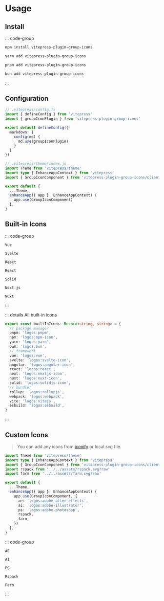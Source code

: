 # Usage

## Install

::: code-group

```sh [npm]
npm install vitepress-plugin-group-icons
```

```sh [yarn]
yarn add vitepress-plugin-group-icons
```

```sh [pnpm]
pnpm add vitepress-plugin-group-icons
```

```sh [bun]
bun add vitepress-plugin-group-icons
```

:::

## Configuration

```ts {3,8}
// .vitepress/config.ts
import { defineConfig } from 'vitepress'
import { groupIconPlugin } from 'vitepress-plugin-group-icons'

export default defineConfig({
  markdown: {
    config(md) {
      md.use(groupIconPlugin)
    }
  }
})
```

```ts {4,9}
// .vitepress/theme/index.js
import Theme from 'vitepress/theme'
import type { EnhanceAppContext } from 'vitepress'
import { GroupIconComponent } from 'vitepress-plugin-group-icons/client'

export default {
  ...Theme,
  enhanceApp({ app }: EnhanceAppContext) {
    app.use(GroupIconComponent)
  },
}
```

## Built-in Icons

::: code-group

``` [Vue]
Vue
```

``` [Svelte]
Svelte
```

``` [React]
React
```

``` [Angular]
React
```

``` [Solid]
Solid
```

``` [Next.js]
Next.js
```

``` [Nuxt]
Nuxt
```

:::

::: details All built-in icons

```ts
export const builtInIcons: Record<string, string> = {
  // package manager
  pnpm: 'logos:pnpm',
  npm: 'logos:npm-icon',
  yarn: 'logos:yarn',
  bun: 'logos:bun',
  // framework
  vue: 'logos:vue',
  svelte: 'logos:svelte-icon',
  angular: 'logos:angular-icon',
  react: 'logos:react',
  next: 'logos:nextjs-icon',
  nuxt: 'logos:nuxt-icon',
  solid: 'logos:solidjs-icon',
  // bundler
  rollup: 'logos:rollupjs',
  webpack: 'logos:webpack',
  vite: 'logos:vitejs',
  esbuild: 'logos:esbuild',
}
```

:::

## Custom Icons

> You can add any icons from [iconify](https://icon-sets.iconify.design/) or local svg file.

```ts {4,5,11-15}
import Theme from 'vitepress/theme'
import type { EnhanceAppContext } from 'vitepress'
import { GroupIconComponent } from 'vitepress-plugin-group-icons/client'
import rspack from '../../assets/rspack.svg?raw'
import farm from '../../assets/farm.svg?raw'

export default {
  ...Theme,
  enhanceApp({ app }: EnhanceAppContext) {
    app.use(GroupIconComponent, {
      ae: 'logos:adobe-after-effects',
      ai: 'logos:adobe-illustrator',
      ps: 'logos:adobe-photoshop',
      rspack,
      farm,
    })
  },
}
```

::: code-group

``` [AE]
AE
```

``` [AI]
AI
```

``` [PS]
PS
```

``` [Rspack]
Rspack
```

``` [Farm]
Farm
```

:::
